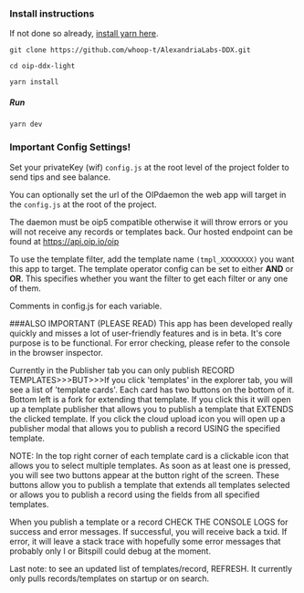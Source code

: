 ### Install instructions

If not done so already, [install yarn here](https://yarnpkg.com/en/docs/install#debian-stable).

`git clone https://github.com/whoop-t/AlexandriaLabs-DDX.git`

`cd oip-ddx-light`

`yarn install`

##### Run

`yarn dev`

### Important Config Settings!

Set your privateKey (wif) `config.js` at the root level of the project folder to send tips and see balance.

You can optionally set the url of the OIPdaemon the web app will target in the `config.js` at the root
of the project.

The daemon must be oip5 compatible otherwise it will throw errors or you will not receive any records
or templates back. Our hosted endpoint can be found at https://api.oip.io/oip

To use the template filter, add the template name `(tmpl_XXXXXXXX)` you want this app to target. The template operator
config can be set to either **AND** or **OR**. This specifies whether you want the filter to get
each filter or any one of them.

Comments in config.js for each variable.

###ALSO IMPORTANT (PLEASE READ)
This app has been developed really quickly and misses a lot of user-friendly features and is in beta. It's core purpose is
to be functional. For error checking, please refer to the console in the browser inspector.

Currently in the Publisher tab you can only publish RECORD TEMPLATES>>>BUT>>>If you click 'templates' in
the explorer tab, you will see a list of 'template cards'. Each card has two buttons on the bottom of it. Bottom left
is a fork for extending that template. If you click this it will open up a template publisher that allows you
to publish a template that EXTENDS the clicked template. If you click the cloud upload icon you will open up a publisher modal
that allows you to publish a record USING the specified template.

NOTE: In the top right corner of each template card
is a clickable icon that allows you to select multiple templates. As soon as at least one is pressed, you will see two
buttons appear at the button right of the screen. These buttons allow you to publish a template that extends
all templates selected or allows you to publish a record using the fields from all specified templates.

When you publish a template or a record CHECK THE CONSOLE LOGS for success and error messages. If successful, you will
receive back a txid. If error, it will leave a stack trace with hopefully some error messages that probably only I or Bitspill could debug
at the moment.

Last note: to see an updated list of templates/record, REFRESH. It currently only pulls records/templates on startup or
on search.
